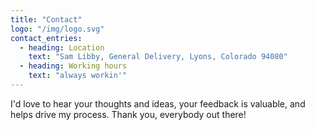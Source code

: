 ```yaml
---
title: "Contact"
logo: "/img/logo.svg"
contact_entries:
  - heading: Location
    text: "Sam Libby, General Delivery, Lyons, Colorado 94080"
  - heading: Working hours
    text: "always workin'"
---
```


I'd love to hear your thoughts and ideas, your feedback
is valuable, and helps drive my process. Thank you, everybody out there!
